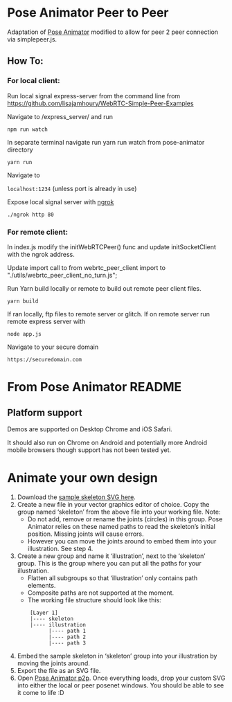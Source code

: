 # Pose Animator Peer to Peer
Adaptation of [Pose Animator](https://github.com/yemount/pose-animator) modified to allow for peer 2 peer connection via simplepeer.js.

## How To:
### For local client:
Run local signal express-server from the command line from https://github.com/lisajamhoury/WebRTC-Simple-Peer-Examples

Navigate to /express_server/ and run

```npm run watch```

In separate terminal navigate run yarn run watch from pose-animator directory

```yarn run```

Navigate to 

```localhost:1234``` (unless port is already in use)


Expose local signal server with [ngrok](https://ngrok.com)

```./ngrok http 80```

### For remote client:
In index.js modify the initWebRTCPeer() func and update initSocketClient with the ngrok address.

Update import call to from webrtc_peer_client import to "./utils/webrtc_peer_client_no_turn.js";

Run Yarn build locally or remote to build out remote peer client files.   

```yarn build```

If ran locally, ftp files to remote server or glitch.  If on remote server run remote express server with 

```node app.js```

Navigate to your secure domain

```https://securedomain.com```


# From Pose Animator README
## Platform support

Demos are supported on Desktop Chrome and iOS Safari.

It should also run on Chrome on Android and potentially more Android mobile browsers though support has not been tested yet.

# Animate your own design

1. Download the [sample skeleton SVG here](https://github.com/yemount/pose-animator/blob/master/resources/samples/skeleton.svg).
1. Create a new file in your vector graphics editor of choice. Copy the group named ‘skeleton’ from the above file into your working file. Note: 
	* Do not add, remove or rename the joints (circles) in this group. Pose Animator relies on these named paths to read the skeleton’s initial position. Missing joints will cause errors.
	* However you can move the joints around to embed them into your illustration. See step 4.
1. Create a new group and name it ‘illustration’, next to the ‘skeleton’ group. This is the group where you can put all the paths for your illustration.
    * Flatten all subgroups so that ‘illustration’ only contains path elements.
    * Composite paths are not supported at the moment.
    * The working file structure should look like this:
	```
        [Layer 1]
        |---- skeleton
        |---- illustration
              |---- path 1
              |---- path 2
              |---- path 3
	```
1. Embed the sample skeleton in ‘skeleton’ group into your illustration by moving the joints around.
1. Export the file as an SVG file.
1. Open [Pose Animator p2p](https://github.com/lucidprojects/body_everywhere_and_here/tree/master/pose-animator-p2p/index.html). Once everything loads, drop your custom SVG into either the local or peer posenet windows. You should be able to see it come to life :D
